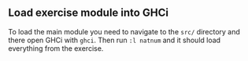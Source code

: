 ## Load exercise module into GHCi
To load the main module you need to navigate to
the `src/` directory and there open GHCi with `ghci`. Then run `:l natnum`
and it should load everything from the exercise.  
